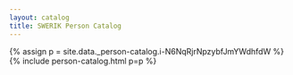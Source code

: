 ```yaml
---
layout: catalog
title: SWERIK Person Catalog
---
```

{% assign p = site.data._person-catalog.i-N6NqRjrNpzybfJmYWdhfdW %}
{% include person-catalog.html p=p %}

